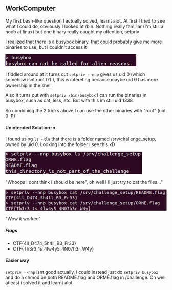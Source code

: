 

## WorkComputer

My first bash-like question I actually solved, learnt alot.  At first I tried to see what I could do, obviously I looked at /bin. Nothing really familiar (I'm still a noob at linux) but one binary really caught my attention, setpriv

I realized that there is a busybox binary, that could probably give me more binaries to use, but i couldn't access it

![](images/1.png)

I fiddled around at it turns out `setpriv --nnp` gives us uid 0 (which somehow isnt root (?) ), this is intereting because maybe uid 0 has more ownership in the shell.

Also it turns out with `setpriv /bin/busybox` I can run the binaries in busybox, such as cat, less, etc. But with this im still uid 1338. 

So combining the 2 tricks above I can use the other binaries with "root" (uid 0 :P)

#### Unintended Solution :o

I found using `ls -Rla` that there is a folder named /srv/challenge_setup, owned by uid 0. Looking into the folder I see this xD

![](images/2.png)

"Whoops I dont think i should be here", oh well I'll just try to cat the files..."

![](images/3.png)

"Wow it worked"

##### Flags  
* CTF{4ll_D474_5h4ll_B3_Fr33}
* CTF{Th3r3_1s_4lw4y5_4N07h3r_W4y}


#### Easier way

`setpriv --nnp` isnt good actually, I could instead just do `setpriv busybox` and do a chmod on both README.flag and ORME.flag in /challenge. Oh well atleast i solved it and learnt alot